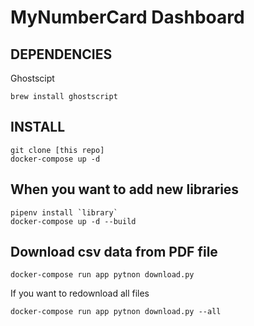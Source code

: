 # MyNumberCard Dashboard


## DEPENDENCIES

Ghostscipt
```
brew install ghostscript
```

## INSTALL

```
git clone [this repo]
docker-compose up -d
```

## When you want to add new libraries

```
pipenv install `library`
docker-compose up -d --build
```

## Download csv data from PDF file

```
docker-compose run app pytnon download.py
```

If you want to redownload all files
```
docker-compose run app pytnon download.py --all
```
